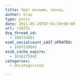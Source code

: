 ```yaml
---
title: Черт возьми, эпоха…
author: Gray
type: posts
date: 2011-05-20T07:54:50+00:00
url: /10751
dsq_thread_id:
  - 308724881
esml_socialcount_LAST_UPDATED:
  - 1497230042
essb_cache_expire:
  - 1616175942
categories:
  - Uncategorized

---
```








<img src="https://i1.wp.com/searchenginesblog.s3.amazonaws.com/epoque.jpg?w=740" alt="" data-recalc-dims="1" />
